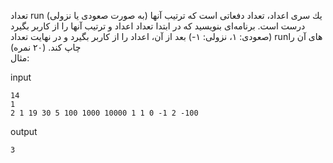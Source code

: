 تعداد run يك سری اعداد، تعداد دفعاتی است كه ترتيب آنها (به صورت صعودی يا نزولی) درست است. برنامه‌ای بنويسيد كه در ابتدا تعداد اعداد و ترتيب آنها را از كاربر بگيرد (صعودی: ۱، نزولی: ۱-) بعد از آن، اعداد را از كاربر بگيرد و در نهايت تعداد runهای آن را چاپ كند. (٢٠ نمره)  
مثال:  

input
```
14
1
2 1 19 30 5 100 1000 10000 1 1 0 -1 2 -100
```

output
```
3
```

